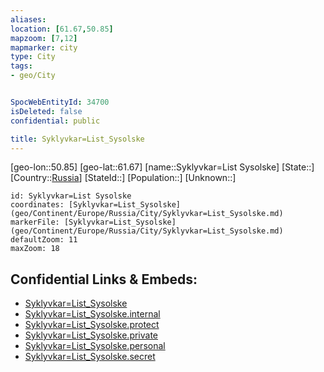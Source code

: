 ```yaml
---
aliases: 
location: [61.67,50.85]
mapzoom: [7,12] 
mapmarker: city 
type: City
tags:
- geo/City


SpocWebEntityId: 34700
isDeleted: false
confidential: public

title: Syklyvkar=List_Sysolske
---
```

[geo-lon::50.85]
[geo-lat::61.67]
[name::Syklyvkar=List Sysolske]
[State::]
[Country::[Russia](geo/Continent/Europe/Russia.md)]
[StateId::]
[Population::]
[Unknown::]


```leaflet
id: Syklyvkar=List Sysolske
coordinates: [Syklyvkar=List_Sysolske](geo/Continent/Europe/Russia/City/Syklyvkar=List_Sysolske.md)
markerFile: [Syklyvkar=List_Sysolske](geo/Continent/Europe/Russia/City/Syklyvkar=List_Sysolske.md)
defaultZoom: 11 
maxZoom: 18
```


## Confidential Links & Embeds: 
- [Syklyvkar=List_Sysolske](../../../../../../_public/geo/Continent/Europe/Russia/City/Syklyvkar=List_Sysolske.md) 
- [Syklyvkar=List_Sysolske.internal](../../../../../../_internal/geo/Continent/Europe/Russia/City/Syklyvkar=List_Sysolske.internal.md) 
- [Syklyvkar=List_Sysolske.protect](../../../../../../_protect/geo/Continent/Europe/Russia/City/Syklyvkar=List_Sysolske.protect.md) 
- [Syklyvkar=List_Sysolske.private](../../../../../../_private/geo/Continent/Europe/Russia/City/Syklyvkar=List_Sysolske.private.md) 
- [Syklyvkar=List_Sysolske.personal](../../../../../../_personal/geo/Continent/Europe/Russia/City/Syklyvkar=List_Sysolske.personal.md) 
- [Syklyvkar=List_Sysolske.secret](../../../../../../_secret/geo/Continent/Europe/Russia/City/Syklyvkar=List_Sysolske.secret.md) 
